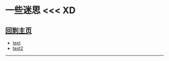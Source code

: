 # 一些迷思 <<< XD
[回到主页](../../主页.md)
---

- [text](FirstStep/main.md)
- [test2](CodeThinking/main.md)

---
